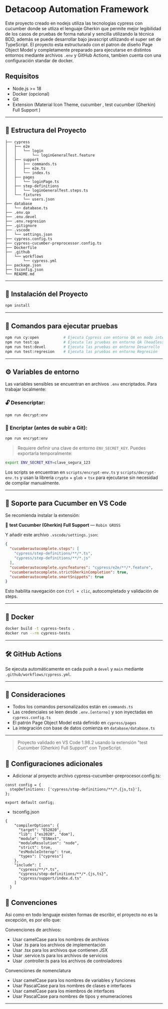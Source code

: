 # Detacoop Automation Framework

Este proyecto creado en nodejs utiliza las tecnologias cypress con cucumber donde se utliza el lenguaje Gherkin que permite mejor legibilidad de los casos de pruebas de forma natural y sencilla utilizando la técnica BDD, además se puede desarrollar bajo javascript utilizando el super set de TypeScript. El proyecto esta estructurado con el patron de diseño Page Object Model y completamente preparado para ejecutarse en distintos entornos mediante archivos `.env` y GitHub Actions, tambien cuenta con una configuración standar de docker.

## Requisitos

- Node.js >= 18
- Docker (opcional)
- Git
- Extension (Material Icon Theme, cucumber , test cucumber (Gherkin) Full Support )

---

## 📁 Estructura del Proyecto

```
├── cypress
│   ├── e2e
│   │   └── login
│   │       └── loginGeneralTest.feature
│   ├── support
│   │   ├── commands.ts
│   │   ├── e2e.ts
│   │   └── index.ts
│   ├── pages
│   │   └── loginPage.ts
│   ├── step-definitions
│   │   └── loginGeneralTest.steps.ts
│   └── fixtures
│       └── users.json
├── database
│   └── database.ts
├── .env.qa
├── .env.devel
├── .env.regresion
├── .gitignore
├── .vscode
│   └── settings.json
├── cypress.config.ts
├── cypress-cucumber-preprocessor.config.ts
├── Dockerfile
├── .github
│   └── workflows
│       └── cypress.yml
├── package.json
├── tsconfig.json
└── README.md
```

---

## 🚀 Instalación del Proyecto

```bash
npm install
```

---

## 🧪 Comandos para ejecutar pruebas

```bash
npm run cy:open           # Ejecuta Cypress con entorno QA en modo interactivo
npm run test:qa           # Ejecuta las pruebas en entorno QA (headless)
npm run test:devel        # Ejecuta las pruebas en entorno Desarrollo
npm run test:regresion    # Ejecuta las pruebas en entorno Regresión
```

---

## ⚙️ Variables de entorno

Las variables sensibles se encuentran en archivos `.env` encriptados. Para trabajar localmente:

### 🔓 Desencriptar:
```bash
npm run decrypt:env
```

### 🔐 Encriptar (antes de subir a Git):
```bash
npm run encrypt:env
```

> Requiere definir una clave de entorno `ENV_SECRET_KEY`. Puedes exportarla temporalmente:

```bash
export ENV_SECRET_KEY=clave_segura_123
```

Los scripts se encuentran en `scripts/encrypt-env.ts` y `scripts/decrypt-env.ts` y usan la librería `crypto` + `glob` + `tsx` para ejecutarse sin necesidad de compilar manualmente.

---

## 🧩 Soporte para Cucumber en VS Code

Se recomienda instalar la extensión:

🔌 **test Cucumber (Gherkin) Full Support** — `Robin GROSS`

Y añadir este archivo `.vscode/settings.json`:

```json
{
  "cucumberautocomplete.steps": [
    "cypress/step-definitions/**/*.ts",
    "cypress/step-definitions/**/*.js"
  ],
  "cucumberautocomplete.syncfeatures": "cypress/e2e/**/*.feature",
  "cucumberautocomplete.strictGherkinCompletion": true,
  "cucumberautocomplete.smartSnippets": true
}
```

Esto habilita navegación con `Ctrl + clic`, autocompletado y validación de steps.

---

## 🐳 Docker

```bash
docker build -t cypress-tests .
docker run --rm cypress-tests
```

---

## 🛠️ GitHub Actions

Se ejecuta automáticamente en cada push a `devel` y `main` mediante `.github/workflows/cypress.yml`.

---

## 🧠 Consideraciones

- Todos los comandos personalizados están en `commands.ts`
- Las credenciales se leen desde `.env.[entorno]` y son inyectadas en `cypress.config.ts`
- El patrón Page Object Model está definido en `cypress/pages`
- La integración con base de datos comienza en `database/database.ts`

---

> Proyecto validado en VS Code 1.98.2 usando la extensión "test Cucumber (Gherkin) Full Support" con TypeScript.


## 🧠 Configuraciones adicionales
- Adicionar al proyecto archivo cypress-cucumber-preprocesor.config.ts:

```
const config = {
  stepDefinitions: ['cypress/step-definitions/**/*.{js,ts}'],
};

export default config;
```

- tsconfig.json

```
{
    "compilerOptions": {
      "target": "ES2020",
      "lib": ["es2020", "dom"],
      "module": "ESNext",
      "moduleResolution": "node",
      "strict": true,
      "esModuleInterop": true,
      "types": ["cypress"]
    },
    "include": [
      "cypress/**/*.ts",
      "cypress/step-definitions/**/*.{js,ts}",
      "cypress/support/index.d.ts"
    ]
  }
  ```

  ## 🧠 Convenciones

Asi como en todo lenguaje existen formas de escribir, el proyecto no es la excepción, es por ello que:

Convenciones de archivos:
- Usar camelCase para los nombres de archivos
- Usar .ts para los archivos de implementación
- Usar .tsx para los archivos que contienen JSX
- Usar .service.ts para los archivos de servicios
- Usar .controller.ts para los archivos de controladores

Convenciones de nomenclatura 
- Usar camelCase para los nombres de variables y funciones
- Usar PascalCase para los nombres de clases e interfaces
- Usar camelCase para los miembros de interfaces
- Usar PascalCase para nombres de tipos y enumeraciones

---